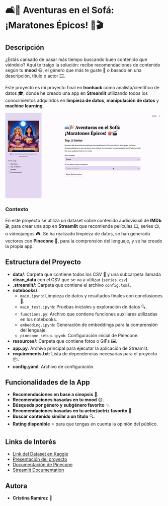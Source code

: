 # 🛋️🎉 **Aventuras en el Sofá: ¡Maratones Épicos!** 🍿🎬

## Descripción

¿Estás cansado de pasar más tiempo buscando buen contenido que viéndolo? Aquí te traigo la solución: recibe recomendaciones de contenido según tu **mood** 😃, el género que más te guste 🎥 o basado en una descripción, título o actor 🎞️. 

Este proyecto es mi proyecto final en **Ironhack** como analista/científico de datos 🎓, donde he creado una app en **Streamlit** utilizando todos los conocimientos adquiridos en **limpieza de datos**, **manipulación de datos** y **machine learning**. 

![Demo Streamlit](resources/app_gif.gif)

### Contexto

En este proyecto se utiliza un dataset sobre contenido audiovisual de **IMDb** 🎬, para crear una app en **Streamlit** que recomiende películas 🎞️, series 📺, o videojuegos 🎮. Se ha realizado limpieza de datos, se han generado vectores con **Pinecone** 🍍, para la comprensión del lenguaje, y se ha creado la propia app.

## Estructura del Proyecto

- **data/**: Carpeta que contiene todos los CSV 📂 y una subcarpeta llamada **clean_data** con el CSV que se va a utilizar (`series.csv`).
- **.streamlit/**: Carpeta que contiene el archivo `config.toml`.
- **notebooks/**: 
  - `main.ipynb`: Limpieza de datos y resultados finales con conclusiones 📝.
  - `main_test.ipynb`: Pruebas iniciales y exploración de datos 🔍.
  - `functions.py`: Archivo que contiene funciones auxiliares utilizadas en los notebooks.
  - `embedding.ipynb`: Generación de embeddings para la comprensión del lenguaje.
  - `pinecone_setup.ipynb`: Configuración inicial de Pinecone.
- **resources/**: Carpeta que contiene fotos o GIFs 🖼️.
- **app.py**: Archivo principal para ejecutar la aplicación de Streamlit.
- **requirements.txt**: Lista de dependencias necesarias para el proyecto 📦.
- **config.yaml**: Archivo de configuración.

## Funcionalidades de la App

- **Recomendaciones en base a sinopsis** 📖.
- **Recomendaciones basadas en tu mood** 😊.
- **Búsqueda por género y subgénero favorito** ✨.
- **Recomendaciones basadas en tu actor/actriz favorito** 🌟.
- **Buscar contenido similar a un título** 🔍.
- **Rating disponible** ⭐ para que tengas en cuenta la opinión del público.

## Links de Interés

- [Link del Dataset en Kaggle](https://www.kaggle.com/datasets/suraj520/imdb-tv-series-data/data)
- [Presentación del proyecto](https://www.canva.com/design/DAGUeh4_aBw/mdwdKWdZKoXnLKR8M4q6vA/view?utm_content=DAGUeh4_aBw&utm_campaign=designshare&utm_medium=link&utm_source=editor)
- [Documentación de Pinecone](https://docs.pinecone.io/)
- [Streamlit Documentation](https://docs.streamlit.io/)

## Autora

- **Cristina Ramírez** 🌸

